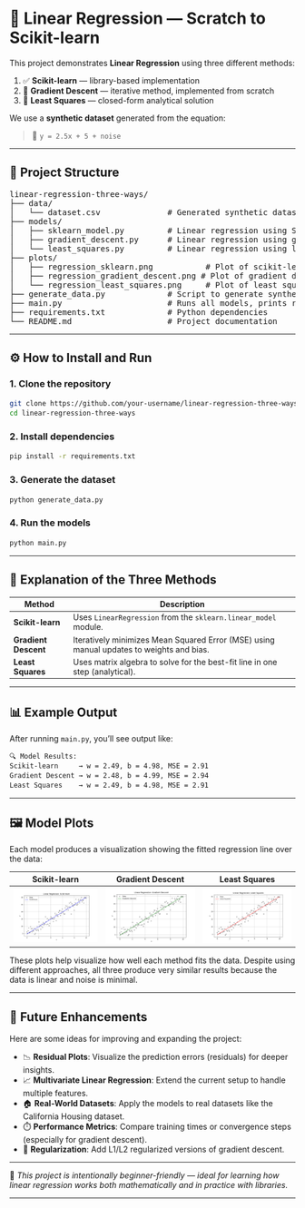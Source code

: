# 🔢 Linear Regression — Scratch to Scikit-learn

This project demonstrates **Linear Regression** using three different methods:

1. ✅ **Scikit-learn** — library-based implementation  
2. 🔧 **Gradient Descent** — iterative method, implemented from scratch  
3. 🧮 **Least Squares** — closed-form analytical solution  

We use a **synthetic dataset** generated from the equation:

> 🧾 `y = 2.5x + 5 + noise`

---

## 📁 Project Structure

<pre>
linear-regression-three-ways/
├── data/
│   └── dataset.csv              # Generated synthetic dataset
├── models/
│   ├── sklearn_model.py         # Linear regression using Scikit-learn
│   ├── gradient_descent.py      # Linear regression using gradient descent (from scratch)
│   └── least_squares.py         # Linear regression using least squares (analytical method)
├── plots/
│   ├── regression_sklearn.png           # Plot of scikit-learn model
│   ├── regression_gradient_descent.png # Plot of gradient descent model
│   └── regression_least_squares.png     # Plot of least squares model
├── generate_data.py             # Script to generate synthetic dataset
├── main.py                      # Runs all models, prints results, and saves plots
├── requirements.txt             # Python dependencies
└── README.md                    # Project documentation
</pre>

---

## ⚙️ How to Install and Run

### 1. Clone the repository
```bash
git clone https://github.com/your-username/linear-regression-three-ways.git
cd linear-regression-three-ways
```

### 2. Install dependencies
```bash
pip install -r requirements.txt
```

### 3. Generate the dataset
```bash
python generate_data.py
```

### 4. Run the models
```bash
python main.py
```

---

## 🧠 Explanation of the Three Methods

| Method           | Description                                                                 |
|------------------|-----------------------------------------------------------------------------|
| **Scikit-learn** | Uses `LinearRegression` from the `sklearn.linear_model` module.            |
| **Gradient Descent** | Iteratively minimizes Mean Squared Error (MSE) using manual updates to weights and bias. |
| **Least Squares** | Uses matrix algebra to solve for the best-fit line in one step (analytical). |

---

## 📊 Example Output

After running `main.py`, you’ll see output like:
```bash
🔍 Model Results:
Scikit-learn     → w = 2.49, b = 4.98, MSE = 2.91
Gradient Descent → w = 2.48, b = 4.99, MSE = 2.94
Least Squares    → w = 2.49, b = 4.98, MSE = 2.91
```

---

## 🖼️ Model Plots

Each model produces a visualization showing the fitted regression line over the data:

| Scikit-learn | Gradient Descent | Least Squares |
|--------------|------------------|----------------|
| ![Scikit-learn](plots/regression_scikit-learn.png) | ![Gradient Descent](plots/regression_gradient_descent.png) | ![Least Squares](plots/regression_least_squares.png) |

These plots help visualize how well each method fits the data. Despite using different approaches, all three produce very similar results because the data is linear and noise is minimal.

---

## 🚀 Future Enhancements

Here are some ideas for improving and expanding the project:

- 📉 **Residual Plots**: Visualize the prediction errors (residuals) for deeper insights.
- 📈 **Multivariate Linear Regression**: Extend the current setup to handle multiple features.
- 🏠 **Real-World Datasets**: Apply the models to real datasets like the California Housing dataset.
- ⏱️ **Performance Metrics**: Compare training times or convergence steps (especially for gradient descent).
- 🧪 **Regularization**: Add L1/L2 regularized versions of gradient descent.

---

🧠 *This project is intentionally beginner-friendly — ideal for learning how linear regression works both mathematically and in practice with libraries.*

---
